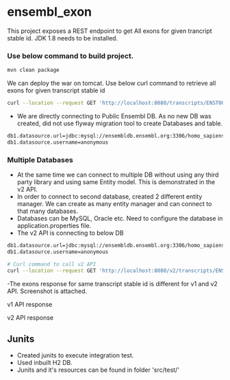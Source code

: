 # ensembl_exon
This project exposes a REST endpoint to get All exons for given trancript stable id. 
JDK 1.8 needs to be installed. 
### Use below command to build project. 

``` sh
mvn clean package

```

We can deploy the war on tomcat. Use below curl command to retrieve all exons for given transcript stable id

```sh
curl --location --request GET 'http://localhost:8080/transcripts/ENST00000389680/exons'
```

- We are directly connecting to Public Ensembl DB. As no new DB was created, did not use flyway migration tool to create Databases and table. 
``` sh
db1.datasource.url=jdbc:mysql://ensembldb.ensembl.org:3306/homo_sapiens_core_104_38
db1.datasource.username=anonymous
```

### Multiple Databases
- At the same time we can connect to multiple DB without using any third party library and using same Entity model. This is demonstrated in the v2 API.
- In order to connect to second database, created 2 different entity manager. We can create as many entity manager and can connect to that many databases. 
- Databases can be MySQL, Oracle etc. Need to configure the database in application.properties file.
- The v2 API is connecting to below DB 
``` sh
db1.datasource.url=jdbc:mysql://ensembldb.ensembl.org:3306/homo_sapiens_core_75_37
db1.datasource.username=anonymous

# Curl command to call v2 API
curl --location --request GET 'http://localhost:8080/v2/transcripts/ENST00000389680/exons'
```
-The exons response for same transcript stable id is different for v1 and v2 API. Screenshot is attached. 

v1 API response


v2 API response


## Junits
- Created junits to execute integration test.
- Used inbuilt H2 DB. 
- Junits and it's resources can be found in folder 'src/test/'
